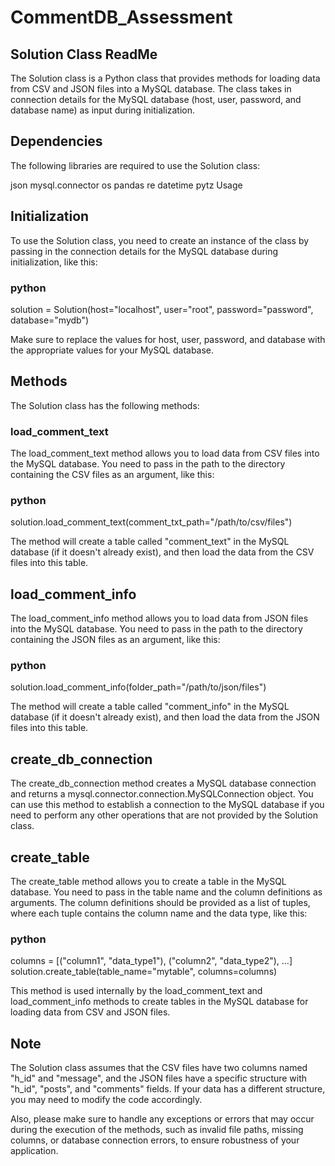 # CommentDB_Assessment

## Solution Class ReadMe

The Solution class is a Python class that provides methods for loading data from CSV and JSON files into a MySQL database. The class takes in connection details for the MySQL database (host, user, password, and database name) as input during initialization.

## Dependencies
The following libraries are required to use the Solution class:


json
mysql.connector
os
pandas
re
datetime
pytz
Usage

## Initialization
To use the Solution class, you need to create an instance of the class by passing in the connection details for the MySQL database during initialization, like this:

### python
solution = Solution(host="localhost", user="root", password="password", database="mydb")

Make sure to replace the values for host, user, password, and database with the appropriate values for your MySQL database.

## Methods
The Solution class has the following methods:

### load_comment_text
The load_comment_text method allows you to load data from CSV files into the MySQL database. You need to pass in the path to the directory containing the CSV files as an argument, like this:

### python
solution.load_comment_text(comment_txt_path="/path/to/csv/files")

The method will create a table called "comment_text" in the MySQL database (if it doesn't already exist), and then load the data from the CSV files into this table.

## load_comment_info
The load_comment_info method allows you to load data from JSON files into the MySQL database. You need to pass in the path to the directory containing the JSON files as an argument, like this:

### python
solution.load_comment_info(folder_path="/path/to/json/files")

The method will create a table called "comment_info" in the MySQL database (if it doesn't already exist), and then load the data from the JSON files into this table.

## create_db_connection
The create_db_connection method creates a MySQL database connection and returns a mysql.connector.connection.MySQLConnection object. You can use this method to establish a connection to the MySQL database if you need to perform any other operations that are not provided by the Solution class.

## create_table
The create_table method allows you to create a table in the MySQL database. You need to pass in the table name and the column definitions as arguments. The column definitions should be provided as a list of tuples, where each tuple contains the column name and the data type, like this:

### python
columns = [("column1", "data_type1"), ("column2", "data_type2"), ...]
solution.create_table(table_name="mytable", columns=columns)

This method is used internally by the load_comment_text and load_comment_info methods to create tables in the MySQL database for loading data from CSV and JSON files.

## Note
The Solution class assumes that the CSV files have two columns named "h_id" and "message", and the JSON files have a specific structure with "h_id", "posts", and "comments" fields. If your data has a different structure, you may need to modify the code accordingly.

Also, please make sure to handle any exceptions or errors that may occur during the execution of the methods, such as invalid file paths, missing columns, or database connection errors, to ensure robustness of your application.
